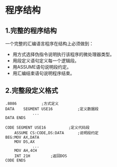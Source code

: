 # 程序结构
## 1.完整的程序结构  
一个完整的汇编语言程序在结构上必须做到：  
* 用方式选择伪指令说明执行该程序的微处理器类型。
* 用段定义语句定义每一个逻辑段。
* 用ASSUME语句说明段约定。
* 用汇编结束语句说明程序结束。


## 2.完整段定义格式
```
.8086			;方式定义
DATA	SEGMENT USE16			;定义数据段
			...
DATA ENDS

CODE SEGMENT USE16			;定义代码段
	ASSUME CS:CODE,DS:DATA		;说明段约定
BEG:MOV AX,DATA
    MOV DS,AX
			...
    MOV AH,4CH
    INT 21H			;返回DOS
CODE ENDS
```
